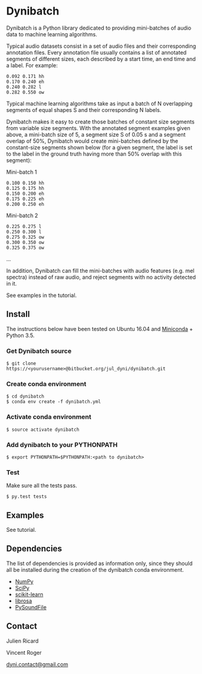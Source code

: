 # Dynibatch

Dynibatch is a Python library dedicated to providing mini-batches of audio data to machine learning algorithms.

Typical audio datasets consist in a set of audio files and their corresponding annotation files. Every annotation file usually contains a list of annotated segments of different sizes, each described by a start time, an end time and a label. For example:

```
0.092 0.171 hh
0.170 0.240 eh
0.240 0.282 l
0.282 0.550 ow
```

Typical machine learning algorithms take as input a batch of N overlapping segments of equal shapes S and their corresponding N labels.

Dynibatch makes it easy to create those batches of constant size segments from variable size segments. With the annotated segment examples given above, a mini-batch size of 5, a segment size S of 0.05 s and a segment overlap of 50%, Dynibatch would create mini-batches defined by the constant-size segments shown below (for a given segment, the label is set to the label in the ground truth having more than 50% overlap with this segment):

Mini-batch 1

```
0.100 0.150 hh
0.125 0.175 hh
0.150 0.200 eh 
0.175 0.225 eh
0.200 0.250 eh

```

Mini-batch 2
```
0.225 0.275 l
0.250 0.300 l
0.275 0.325 ow
0.300 0.350 ow
0.325 0.375 ow
```

...


In addition, Dynibatch can fill the mini-batches with audio features (e.g. mel spectra) instead of raw audio, and reject segments with no activity detected in it.

See examples in the tutorial.


## Install

The instructions below have been tested on Ubuntu 16.04 and [Miniconda](http://conda.pydata.org/miniconda.html) + Python 3.5.

### Get Dynibatch source

```
$ git clone https://<yourusername>@bitbucket.org/jul_dyni/dynibatch.git
```

### Create conda environment

```
$ cd dynibatch
$ conda env create -f dynibatch.yml
```

### Activate conda environment

```
$ source activate dynibatch
```

### Add dynibatch to your PYTHONPATH

```
$ export PYTHONPATH=$PYTHONPATH:<path to dynibatch>
```

### Test

Make sure all the tests pass.

```
$ py.test tests
```

## Examples

See tutorial.

## Dependencies

The list of dependencies is provided as information only, since they should all be installed during the creation of the dynibatch conda environment. 
* [NumPy](http://www.numpy.org/)
* [SciPy](https://www.scipy.org/)
* [scikit-learn](http://scikit-learn.org)
* [librosa](https://github.com/librosa/librosa)
* [PySoundFile](https://github.com/bastibe/PySoundFile)

## Contact

Julien Ricard

Vincent Roger

dyni.contact@gmail.com